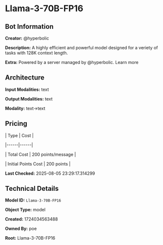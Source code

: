 # Llama-3-70B-FP16

## Bot Information

**Creator:** @hyperbolic

**Description:** A highly efficient and powerful model designed for a veriety of tasks with 128K context length.

**Extra:** Powered by a server managed by @hyperbolic. Learn more


## Architecture

**Input Modalities:** text

**Output Modalities:** text

**Modality:** text->text


## Pricing

| Type | Cost |

|------|------|

| Total Cost | 200 points/message |

| Initial Points Cost | 200 points |


**Last Checked:** 2025-08-05 23:29:17.314299


## Technical Details

**Model ID:** `Llama-3-70B-FP16`

**Object Type:** model

**Created:** 1724034563488

**Owned By:** poe

**Root:** Llama-3-70B-FP16
